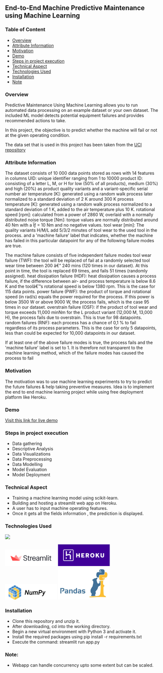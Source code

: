 ## End-to-End Machine Predictive Maintenance using Machine Learning 


### Table of Content
  * [Overview](#overview)
  * [Attribute Information](#attribute-Information)
  * [Motivation](#motivation)
  * [Demo](#demo)
  * [Steps in project execution](#Steps)
  * [Technical Aspect](#technical-aspect)
  * [Technologies Used](#technologies-used)
  * [Installation](#installation)
  * [Note](#note)



### Overview 
Predictive Maintenance Using Machine Learning allows you to run automated data processing on an example dataset or your own dataset. The included ML model detects potential equipment failures and provides recommended actions to take.

In this project, the objective is to predict whether the machine will fail or not at the given operating condition. 

The data set that is used in this project has been taken from the [UCI repository](https://archive.ics.uci.edu/ml/datasets/AI4I+2020+Predictive+Maintenance+Dataset)


### Attribute Information

The dataset consists of 10 000 data points stored as rows with 14 features in columns UID: unique identifier ranging from 1 to 10000 product ID: consisting of a letter L, M, or H for low (50% of all products), medium (30%) and high (20%) as product quality variants and a variant-specific serial number air temperature [K]: generated using a random walk process later normalized to a standard deviation of 2 K around 300 K process temperature [K]: generated using a random walk process normalized to a standard deviation of 1 K, added to the air temperature plus 10 K. rotational speed [rpm]: calculated from a power of 2860 W, overlaid with a normally distributed noise torque [Nm]: torque values are normally distributed around 40 Nm with a Ïƒ = 10 Nm and no negative values. tool wear [min]: The quality variants H/M/L add 5/3/2 minutes of tool wear to the used tool in the process. and a 'machine failure' label that indicates, whether the machine has failed in this particular datapoint for any of the following failure modes are true.

The machine failure consists of five independent failure modes tool wear failure (TWF): the tool will be replaced of fail at a randomly selected tool wear time between 200 â€“ 240 mins (120 times in our dataset). At this point in time, the tool is replaced 69 times, and fails 51 times (randomly assigned). heat dissipation failure (HDF): heat dissipation causes a process failure, if the difference between air- and process temperature is below 8.6 K and the toolâ€™s rotational speed is below 1380 rpm. This is the case for 115 data points. power failure (PWF): the product of torque and rotational speed (in rad/s) equals the power required for the process. If this power is below 3500 W or above 9000 W, the process fails, which is the case 95 times in our dataset. overstrain failure (OSF): if the product of tool wear and torque exceeds 11,000 minNm for the L product variant (12,000 M, 13,000 H), the process fails due to overstrain. This is true for 98 datapoints. random failures (RNF): each process has a chance of 0,1 % to fail regardless of its process parameters. This is the case for only 5 datapoints, less than could be expected for 10,000 datapoints in our dataset.

If at least one of the above failure modes is true, the process fails and the 'machine failure' label is set to 1. It is therefore not transparent to the machine learning method, which of the failure modes has caused the process to fail


### Motivation
The motivation was to use machine learning experiments to try to predict the future failures & help taking preventive measures.
Idea is to implement the end to end machine learning project while using free deployment platform like Heroku.



### Demo
[Visit this link for live demo](https://machinepredmaintenance.herokuapp.com/)

### Steps in project execution

- Data gathering 
- Descriptive Analysis 
- Data Visualizations 
- Data Preprocessing 
- Data Modelling 
- Model Evaluation 
- Model Deployment 

### Technical Aspect 

- Training a machine learning model using scikit-learn. 
- Building and hosting a streamlit web app on Heroku. 
- A user has to input machine operating features.
- Once it gets all the fields information , the prediction is displayed. 
### Technologies Used  
![](https://forthebadge.com/images/badges/made-with-python.svg) 

<img target="_blank" src="https://github.com/dipakml/Prediction-of-Concrete-Compressive-Strength/blob/master/Logo_Images/streamlit.png" width=170>
<img target="_blank" src="https://github.com/dipakml/Prediction-of-Concrete-Compressive-Strength/blob/master/Logo_Images/heroku.png" width=170>
<img target="_blank" src="https://github.com/dipakml/Prediction-of-Concrete-Compressive-Strength/blob/master/Logo_Images//numpy.png" width=170>
<img target="_blank" src="https://github.com/dipakml/Prediction-of-Concrete-Compressive-Strength/blob/master/Logo_Images/pandas.jpeg" width=170>


### Installation 
- Clone this repository and unzip it.
- After downloading, cd into the working directory.
- Begin a new virtual environment with Python 3 and activate it.
- Install the required packages using pip install -r requirements.txt
- Execute the command: streamlit run app.py


### Note:
- Webapp can handle concurrency upto some extent but can be scaled.

